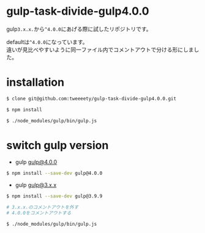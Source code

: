 # gulp-task-divide-gulp4.0.0

gulp`3.x.x.`から`^4.0.0`にあげる際に試したリポジトリです。

defaultは`^4.0.0`になっています。  
違いが見比べやすいように同一ファイル内でコメントアウトで分ける形にしました。

# installation

```bash
$ clone git@github.com:tweeeety/gulp-task-divide-gulp4.0.0.git

$ npm install

$ ./node_modules/gulp/bin/gulp.js
```

# switch gulp version

* gulp gulp@4.0.0
```bash
$ npm install --save-dev gulp@4.0.0
```

* gulp gulp@3.x.x
```bash
$ npm install --save-dev gulp@3.9.9

# 3.x.x.のコメントアウトを外す
# 4.0.0をコメントアウトする

$ ./node_modules/gulp/bin/gulp.js
```
